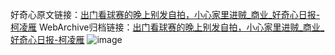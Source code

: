 好奇心原文链接：[出门看球赛的晚上别发自拍，小心家里进贼_商业_好奇心日报-柯凌雁](https://www.qdaily.com/articles/5398.html)
WebArchive归档链接：[出门看球赛的晚上别发自拍，小心家里进贼_商业_好奇心日报-柯凌雁](http://web.archive.org/web/20190623164707/https://www.qdaily.com/articles/5398.html)
![image](http://ww3.sinaimg.cn/large/007d5XDply1g3wh5hfhiaj30u03ql4qp)